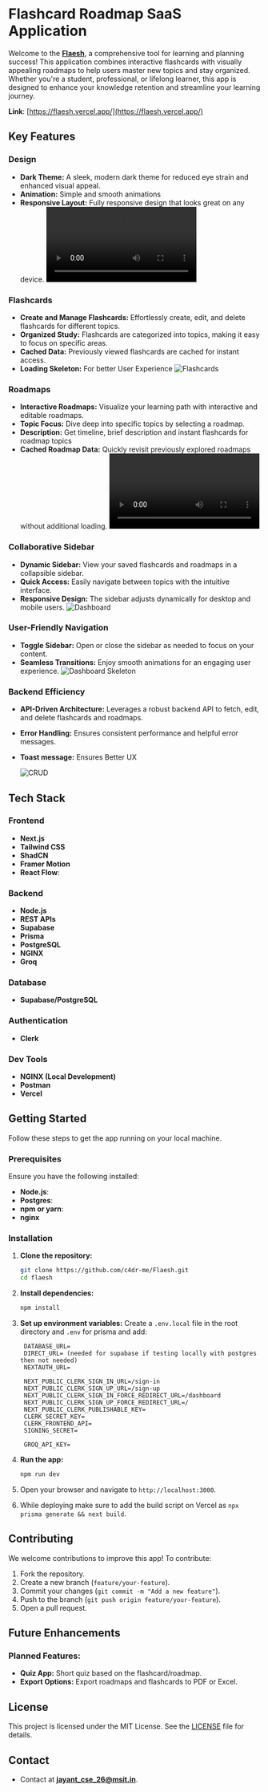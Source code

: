 # Flashcard Roadmap SaaS Application

Welcome to the **[Flaesh](https://flaesh.vercel.app/)**, a comprehensive tool for learning and planning success! This application combines interactive flashcards with visually appealing roadmaps to help users master new topics and stay organized. Whether you're a student, professional, or lifelong learner, this app is designed to enhance your knowledge retention and streamline your learning journey.

**Link**: [https://flaesh.vercel.app/](https://flaesh.vercel.app/)

## **Key Features**

### Design

- **Dark Theme:** A sleek, modern dark theme for reduced eye strain and enhanced visual appeal.
- **Animation:** Simple and smooth animations
- **Responsive Layout:** Fully responsive design that looks great on any device.
  ![Homepage](./public/homepage.mp4)

### Flashcards

- **Create and Manage Flashcards:** Effortlessly create, edit, and delete flashcards for different topics.
- **Organized Study:** Flashcards are categorized into topics, making it easy to focus on specific areas.
- **Cached Data:** Previously viewed flashcards are cached for instant access.
- **Loading Skeleton:** For better User Experience
  ![Flashcards](./public/flashcard.png)

### Roadmaps

- **Interactive Roadmaps:** Visualize your learning path with interactive and editable roadmaps.
- **Topic Focus:** Dive deep into specific topics by selecting a roadmap.
- **Description:** Get timeline, brief description and instant flashcards for roadmap topics
- **Cached Roadmap Data:** Quickly revisit previously explored roadmaps without additional loading.
  ![Roadmaps](./public/roadmap.mp4)

### Collaborative Sidebar

- **Dynamic Sidebar:** View your saved flashcards and roadmaps in a collapsible sidebar.
- **Quick Access:** Easily navigate between topics with the intuitive interface.
- **Responsive Design:** The sidebar adjusts dynamically for desktop and mobile users.
  ![Dashboard](./public/dashboard.png)

### User-Friendly Navigation

- **Toggle Sidebar:** Open or close the sidebar as needed to focus on your content.
- **Seamless Transitions:** Enjoy smooth animations for an engaging user experience.
  ![Dashboard Skeleton](./public/dashboardwithskeleton.png)

### Backend Efficiency

- **API-Driven Architecture:** Leverages a robust backend API to fetch, edit, and delete flashcards and roadmaps.
- **Error Handling:** Ensures consistent performance and helpful error messages.
- **Toast message:** Ensures Better UX

  ![CRUD](./public/image.png)

## **Tech Stack**

### Frontend

- **Next.js**
- **Tailwind CSS**
- **ShadCN**
- **Framer Motion**
- **React Flow**:

### Backend

- **Node.js**
- **REST APIs**
- **Supabase**
- **Prisma**
- **PostgreSQL**
- **NGINX**
- **Groq**

### Database

- **Supabase/PostgreSQL**

### Authentication

- **Clerk**

### Dev Tools

- **NGINX (Local Development)**
- **Postman**
- **Vercel**

## **Getting Started**

Follow these steps to get the app running on your local machine.

### Prerequisites

Ensure you have the following installed:

- **Node.js**:
- **Postgres**:
- **npm or yarn**:
- **nginx**

### Installation

1. **Clone the repository:**

   ```bash
   git clone https://github.com/c4dr-me/Flaesh.git
   cd flaesh
   ```

2. **Install dependencies:**

   ```bash
   npm install
   ```

3. **Set up environment variables:**
   Create a `.env.local` file in the root directory and `.env` for prisma and add:

   ```env
    DATABASE_URL=
    DIRECT_URL= (needed for supabase if testing locally with postgres then not needed)
    NEXTAUTH_URL=

    NEXT_PUBLIC_CLERK_SIGN_IN_URL=/sign-in
    NEXT_PUBLIC_CLERK_SIGN_UP_URL=/sign-up
    NEXT_PUBLIC_CLERK_SIGN_IN_FORCE_REDIRECT_URL=/dashboard
    NEXT_PUBLIC_CLERK_SIGN_UP_FORCE_REDIRECT_URL=/
    NEXT_PUBLIC_CLERK_PUBLISHABLE_KEY=
    CLERK_SECRET_KEY=
    CLERK_FRONTEND_API=
    SIGNING_SECRET=

    GROQ_API_KEY=
   ```

4. **Run the app:**

   ```bash
   npm run dev
   ```

5. Open your browser and navigate to `http://localhost:3000`.

6. While deploying make sure to add the build script on Vercel as `npx prisma generate && next build`.

## **Contributing**

We welcome contributions to improve this app! To contribute:

1. Fork the repository.
2. Create a new branch (`feature/your-feature`).
3. Commit your changes (`git commit -m "Add a new feature"`).
4. Push to the branch (`git push origin feature/your-feature`).
5. Open a pull request.

## **Future Enhancements**

### Planned Features:

- **Quiz App:** Short quiz based on the flashcard/roadmap.
- **Export Options:** Export roadmaps and flashcards to PDF or Excel.

## **License**

This project is licensed under the MIT License. See the [LICENSE](./LICENSE) file for details.

## **Contact**

- Contact at **jayant_cse_26@msit.in**.
